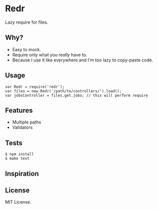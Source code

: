 # Redr

Lazy require for files.

## Why?

- Easy to mock.
- Require only what you *really* have to.
- Because I use it like everywhere and I'm too lazy to copy-paste code.

## Usage

	var Redr = require('redr');
	var files = new Redr('/path/to/controllers/').load();
	var jobsController = files.get.jobs; // this will perform require

## Features

- Multiple paths
- Validators

## Tests
	
	$ npm install
	$ make test

## Inspiration



## License

MIT License.